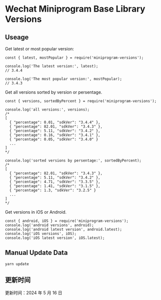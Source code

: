 
# Wechat Miniprogram Base Library Versions

## Useage

Get latest or most popular version:

```;
const { latest, mostPopular } = require('miniprogram-versions');

console.log('The latest version:', latest);
// 3.4.4

console.log('The most popular version:', mostPopular);
// 3.4.3

```

Get all versions sorted by version or persentage.

```
const { versions, sortedByPercent } = require('miniprogram-versions');

console.log('all versions:', versions);
/*
[
  { "percentage": 0.01, "sdkVer": "3.4.4" },
  { "percentage": 82.01, "sdkVer": "3.4.3" },
  { "percentage": 5.11, "sdkVer": "3.4.2" },
  { "percentage": 0.16, "sdkVer": "3.4.1" },
  { "percentage": 0.05, "sdkVer": "3.4.0" }
  ...
]
*/

console.log('sorted versions by persentage:', sortedByPercent);
/*
[
  { "percentage": 82.01, "sdkVer": "3.4.3" },
  { "percentage": 5.11, "sdkVer": "3.4.2" },
  { "percentage": 4.71, "sdkVer": "3.3.5" },
  { "percentage": 1.41, "sdkVer": "3.1.5" },
  { "percentage": 1.3, "sdkVer": "3.2.5" }
  ...
]
*/
```

Get versions in iOS or Android.

```
const { android, iOS } = require('miniprogram-versions');
console.log('android versions', android);
console.log('android latest version', android.latest);
console.log('iOS versions', iOS);
console.log('iOS latest version', iOS.latest);
```

## Manual Update Data

```
yarn update
```

## 更新时间

更新时间：2024 年 5 月 16 日
